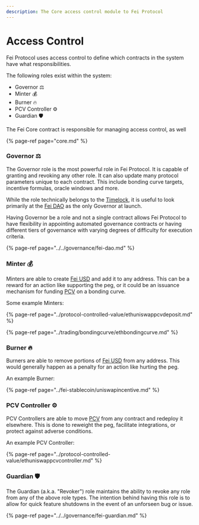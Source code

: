 ```yaml
---
description: The Core access control module to Fei Protocol
---
```


# Access Control

Fei Protocol uses access control to define which contracts in the system have what responsibilities.

The following roles exist within the system:

* Governor ⚖️
* Minter 💰
* Burner 🔥
* PCV Controller ⚙️
* Guardian 🛡️

The Fei Core contract is responsible for managing access control, as well

{% page-ref page="core.md" %}



### Governor ⚖️

The Governor role is the most powerful role in Fei Protocol. It is capable of granting and revoking any other role. It can also update many protocol parameters unique to each contract. This include bonding curve targets, incentive formulas, oracle windows and more.

While the role technically belongs to the [Timelock](), it is useful to look primarily at the [Fei DAO](../../governance/fei-dao.md) as the only Governor at launch.

Having Governor be a role and not a single contract allows Fei Protocol to have flexibility in appointing automated governance contracts or having different tiers of governance with varying degrees of difficulty for execution criteria.

{% page-ref page="../../governance/fei-dao.md" %}

### Minter 💰 

Minters are able to create [Fei USD](../fei-stablecoin/fei-fei-usd.md) and add it to any address. This can be a reward for an action like supporting the peg, or it could be an issuance mechanism for funding [PCV](../protocol-controlled-value/) on a bonding curve.

Some example Minters:

{% page-ref page="../protocol-controlled-value/ethuniswappcvdeposit.md" %}

{% page-ref page="../trading/bondingcurve/ethbondingcurve.md" %}

### Burner 🔥

Burners are able to remove portions of [Fei USD](../fei-stablecoin/fei-fei-usd.md) from any address. This would generally happen as a penalty for an action like hurting the peg.

An example Burner:

{% page-ref page="../fei-stablecoin/uniswapincentive.md" %}

### PCV Controller ⚙️

PCV Controllers are able to move [PCV](../protocol-controlled-value/) from any contract and redeploy it elsewhere. This is done to reweight the peg, facilitate integrations, or protect against adverse conditions.

An example PCV Controller:

{% page-ref page="../protocol-controlled-value/ethuniswappcvcontroller.md" %}

### Guardian 🛡️

The Guardian \(a.k.a. "Revoker"\) role maintains the ability to revoke any role from any of the above role types. The intention behind having this role is to allow for quick feature shutdowns in the event of an unforseen bug or issue. 

{% page-ref page="../../governance/fei-guardian.md" %}









